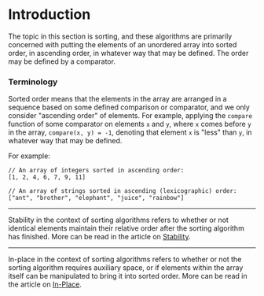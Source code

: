 # Introduction

The topic in this section is sorting, and these algorithms are primarily concerned with putting the 
elements of an unordered array into sorted order, in ascending order, in whatever way that may be 
defined. The order may be defined by a comparator.

### Terminology

Sorted order means that the elements in the array are arranged in a sequence based on some defined 
comparison or comparator, and we only consider "ascending order" of elements. For example, applying 
the `compare` function of some comparator on elements `x` and `y`, where `x` comes before `y` in the 
array, `compare(x, y) = -1`, denoting that element `x` is "less" than `y`, in whatever way that may 
be defined. 

For example:

```
// An array of integers sorted in ascending order:
[1, 2, 4, 6, 7, 9, 11]

// An array of strings sorted in ascending (lexicographic) order:
["ant", "brother", "elephant", "juice", "rainbow"]
```

---

Stability in the context of sorting algorithms refers to whether or not identical elements maintain 
their relative order after the sorting algorithm has finished. More can be read in the article on 
[Stability](/categories/algorithms/sorting/stability).

---

In-place in the context of sorting algorithms refers to whether or not the sorting algorithm 
requires auxiliary space, or if elements within the array itself can be manipulated to bring it into 
sorted order. More can be read in the article on [In-Place](/categories/algorithms/sorting/in-place).